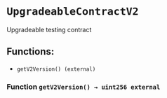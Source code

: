 # `UpgradeableContractV2`

Upgradeable testing contract

## Functions:

- `getV2Version() (external)`

### Function `getV2Version() → uint256 external`
